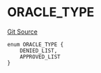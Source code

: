 # ORACLE_TYPE
[Git Source](https://github.com/thrackle-io/tron/blob/845c12315ef4ac1a6cc2b1c3212b2b372da974eb/src/protocol/economic/ruleProcessor/RuleCodeData.sol)


```solidity
enum ORACLE_TYPE {
    DENIED_LIST,
    APPROVED_LIST
}
```

